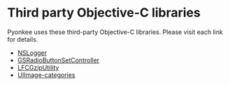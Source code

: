# Third party Objective-C libraries

Pyonkee uses these third-party Objective-C libraries. Please visit each link for details.

- [NSLogger](https://github.com/fpillet/NSLogger)
- [GSRadioButtonSetController](https://github.com/goosoftware/GSRadioButtonSetController)
- [LFCGzipUtility](http://www.clintharris.net/2009/how-to-gzip-data-in-memory-using-objective-c/)
- [UIImage-categories](http://vocaro.com/trevor/blog/2009/10/12/resize-a-uiimage-the-right-way/)







